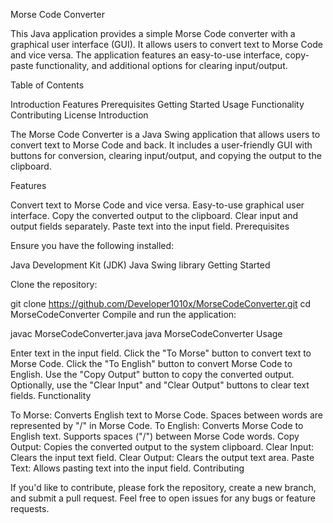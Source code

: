 Morse Code Converter

This Java application provides a simple Morse Code converter with a graphical user interface (GUI). It allows users to convert text to Morse Code and vice versa. The application features an easy-to-use interface, copy-paste functionality, and additional options for clearing input/output.

Table of Contents

Introduction
Features
Prerequisites
Getting Started
Usage
Functionality
Contributing
License
Introduction

The Morse Code Converter is a Java Swing application that allows users to convert text to Morse Code and back. It includes a user-friendly GUI with buttons for conversion, clearing input/output, and copying the output to the clipboard.

Features

Convert text to Morse Code and vice versa.
Easy-to-use graphical user interface.
Copy the converted output to the clipboard.
Clear input and output fields separately.
Paste text into the input field.
Prerequisites

Ensure you have the following installed:

Java Development Kit (JDK)
Java Swing library
Getting Started

Clone the repository:


git clone https://github.com/Developer1010x/MorseCodeConverter.git
cd MorseCodeConverter
Compile and run the application:


javac MorseCodeConverter.java
java MorseCodeConverter
Usage

Enter text in the input field.
Click the "To Morse" button to convert text to Morse Code.
Click the "To English" button to convert Morse Code to English.
Use the "Copy Output" button to copy the converted output.
Optionally, use the "Clear Input" and "Clear Output" buttons to clear text fields.
Functionality

To Morse:
Converts English text to Morse Code.
Spaces between words are represented by "/" in Morse Code.
To English:
Converts Morse Code to English text.
Supports spaces ("/") between Morse Code words.
Copy Output:
Copies the converted output to the system clipboard.
Clear Input:
Clears the input text field.
Clear Output:
Clears the output text area.
Paste Text:
Allows pasting text into the input field.
Contributing

If you'd like to contribute, please fork the repository, create a new branch, and submit a pull request. Feel free to open issues for any bugs or feature requests.
